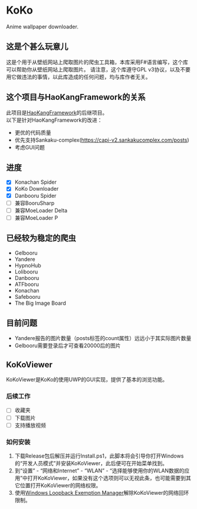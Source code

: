 # KoKo
Anime wallpaper downloader.

## 这是个甚么玩意儿
这是个用于从壁纸网站上爬取图片的爬虫工具箱，本库采用F#语言编写，这个库可以帮助你从壁纸网站上爬取图片。 请注意，这个库遵守GPL v3协议，以及不要用它做违法的事情，以此库造成的任何问题，均与库作者无关。    


## 这个项目与HaoKangFramework的关系
此项目是[HaoKangFramework](https://github.com/Seng-Jik/HaoKangFramework)的后继项目。    
以下是针对HaoKangFramework的改进：
* 更优的代码质量
* 优先支持Sankaku-complex(https://capi-v2.sankakucomplex.com/posts)
* 考虑GUI问题

## 进度
- [x] Konachan Spider
- [x] KoKo Downloader
- [x] Danbooru Spider
- [ ] 兼容BooruSharp
- [ ] 兼容MoeLoader Delta
- [ ] 兼容MoeLoader P

## 已经较为稳定的爬虫
* Gelbooru
* Yandere
* HypnoHub
* Lolibooru
* Danbooru
* ATFbooru
* Konachan
* Safebooru
* The Big Image Board

## 目前问题
* Yandere报告的图片数量（posts标签的count属性）远远小于其实际图片数量
* Gelbooru需要登录后才可查看20000后的图片

## KoKoViewer
KoKoViewer是KoKo的使用UWP的GUI实现，提供了基本的浏览功能。    

### 后续工作
- [ ] 收藏夹
- [ ] 下载图片
- [ ] 支持播放视频

### 如何安装
1. 下载Release包后解压并运行Install.ps1，此脚本将会引导你打开Windows的“开发人员模式”并安装KoKoViewer，此后便可在开始菜单找到。
2. 到“设置” - “网络和Internet” - “WLAN” - “选择能够使用你的WLAN数据的应用”中打开KoKoViewer，如果没有这个选项则可以无视此条，也可能需要到其它位置打开KoKoViewer的网络权限。
3. 使用[Windows Loopback Exemption Manager](https://github.com/Richasy/Windows-Loopback-Exemption-Manager)解除KoKoViewer的网络回环限制。
